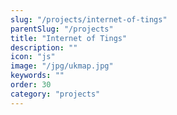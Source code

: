 ```yaml
---
slug: "/projects/internet-of-tings"
parentSlug: "/projects"
title: "Internet of Tings"
description: ""
icon: "js"
image: "/jpg/ukmap.jpg"
keywords: ""
order: 30
category: "projects"
---
```

